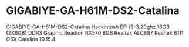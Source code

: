# GIGABIYE-GA-H61M-DS2-Catalina
GIGABIYE-GA-H61M-DS2-Catalina Hackintosh EFI i3-3.20ghz 16GB (2X8GB) DDR3 Graphic Readion RX570 8GB Realtek ALC887 Realtek 8111 OSX Catalina 10.15.4
